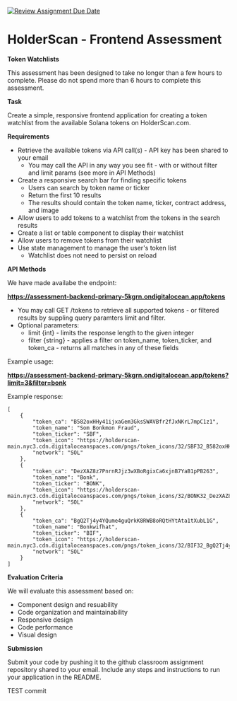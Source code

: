 [![Review Assignment Due Date](https://classroom.github.com/assets/deadline-readme-button-22041afd0340ce965d47ae6ef1cefeee28c7c493a6346c4f15d667ab976d596c.svg)](https://classroom.github.com/a/eLO6E3fs)
# HolderScan - Frontend Assessment
**Token Watchlists**

This assessment has been designed to take no longer than a few hours to complete. Please do not spend more than 6 hours to complete this assessment. 

**Task**

Create a simple, responsive frontend application for creating a token watchlist from the available Solana tokens on HolderScan.com. 

**Requirements**
- Retrieve the available tokens via API call(s) - API key has been shared to your email
    - You may call the API in any way you see fit - with or without filter and limit params (see more in API Methods)
- Create a responsive search bar for finding specific tokens
    - Users can search by token name or ticker
    - Return the first 10 results
    - The results should contain the token name, ticker, contract address, and image
- Allow users to add tokens to a watchlist from the tokens in the search results
- Create a list or table component to display their watchlist
- Allow users to remove tokens from their watchlist
- Use state management to manage the user's token list
    - Watchlist does not need to persist on reload


**API Methods**

We have made availabe the endpoint:

**https://assessment-backend-primary-5kgrn.ondigitalocean.app/tokens**

- You may call GET /tokens to retrieve all supported tokens - or filtered results by suppling query paramters limit and filter.
- Optional parameters:
    - limit {int} - limits the response length to the given integer
    - filter {string} - applies a filter on token_name, token_ticker, and token_ca - returns all matches in any of these fields
      
Example usage:

**https://assessment-backend-primary-5kgrn.ondigitalocean.app/tokens?limit=3&filter=bonk**

Example response:

```
[
    {
        "token_ca": "B582oxHHy41ijxaGem3GksSWAVBfr2fJxNKrL7mpC1z1",
        "token_name": "Som Bonkmon Fraud",
        "token_ticker": "SBF",
        "token_icon": "https://holderscan-main.nyc3.cdn.digitaloceanspaces.com/pngs/token_icons/32/SBF32_B582oxHHy41ijxaGem3GksSWAVBfr2fJxNKrL7mpC1z1.png",
        "network": "SOL"
    },
    {
        "token_ca": "DezXAZ8z7PnrnRJjz3wXBoRgixCa6xjnB7YaB1pPB263",
        "token_name": "Bonk",
        "token_ticker": "BONK",
        "token_icon": "https://holderscan-main.nyc3.cdn.digitaloceanspaces.com/pngs/token_icons/32/BONK32_DezXAZ8z7PnrnRJjz3wXBoRgixCa6xjnB7YaB1pPB263.png",
        "network": "SOL"
    },
    {
        "token_ca": "BgQ2Tj4y4YQume4guQrkK8RWB8oRQtHYtAta1tXubL1G",
        "token_name": "Bonkwifhat",
        "token_ticker": "BIF",
        "token_icon": "https://holderscan-main.nyc3.cdn.digitaloceanspaces.com/pngs/token_icons/32/BIF32_BgQ2Tj4y4YQume4guQrkK8RWB8oRQtHYtAta1tXubL1G.png",
        "network": "SOL"
    }
]
```

**Evaluation Criteria**

We will evaluate this assessment based on:
- Component design and resuability
- Code organization and maintainability
- Responsive design
- Code performance
- Visual design


**Submission**

Submit your code by pushing it to the github classroom assignment repository shared to your email. Include any steps and instructions to run your application in the README.

TEST commit
